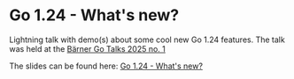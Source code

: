 # Go 1.24 - What's new?
Lightning talk with demo(s) about some cool new Go 1.24 features. The talk was held at the [Bärner Go Talks 2025 no. 1](TODO)

The slides can be found here: [Go 1.24 - What's new?](https://docs.google.com/presentation/d/16Jt5N0t61-quuqpOMR5gmYzdhqn3dS_a0RbnD864Z5Q/edit?usp=sharing)
